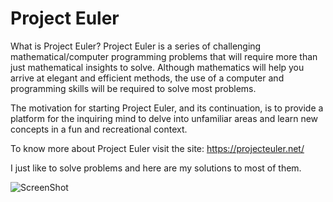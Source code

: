 Project Euler
=============

What is Project Euler?
Project Euler is a series of challenging mathematical/computer programming problems that will require more than just mathematical insights to solve. Although mathematics will help you arrive at elegant and efficient methods, the use of a computer and programming skills will be required to solve most problems.

The motivation for starting Project Euler, and its continuation, is to provide a platform for the inquiring mind to delve into unfamiliar areas and learn new concepts in a fun and recreational context.

To know more about Project Euler visit the site: https://projecteuler.net/

I just like to solve problems and here are my solutions to most of them.

![ScreenShot](http://projecteuler.net/profile/cbartol.png)